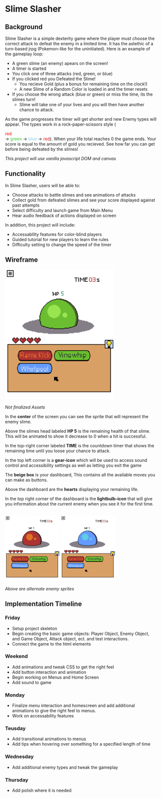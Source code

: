 # Slime Slasher
## Background

Slime Slasher is a simple dexterity game where the player must choose the correct attack to defeat the enemy in a limited time. It has the astethic of a turn-based jrpg (Pokemon-like for the uninitiated). Here is an example of the gameplay loop: 
- A  green slime (an enemy) apears on the screen!
- A timer is started
- You click one of three attacks (red, green, or blue)
- If you clicked red you Defeated the Slime! 
  - You recieve Gold (plus a bonus for remaining time on the clock!)
  - A new Slime of a Random Color is loaded in and the timer resets
- If you choose the wrong attack (blue or green) or miss the time, its the slimes turn!
  - Slime will take one of your lives and you will then have another chance to attack.

As the game progresses the timer will get shorter and new Enemy types will appear. The types work in a rock-paper-scissors style (<div style="color:red">red</div>  → 
<span style="color:limegreen">green</span>  → 
<span style="color:skyblue">blue</span>  → 
<span style="color:red">red</span>). When your life total reaches 0 the game ends. Your score is equal to the amount of gold you recieved. See how far you can get before being defeated by the slimes!

*This project will use vanilla javascript DOM and canvas*


## Functionality

In Slime Slasher, users will be able to:

* Choose attacks to battle slimes and see animations of attacks
* Collect gold from defeated slimes and see your score displayed against past attempts
* Select difficulty and launch game from Main Menu
* Hear audio feedback of actions displayed on screen

In addition, this project will include:

* Accessablilty features for color-blind players
* Guided tutorial for new players to learn the rules
* Difficulty setting to change the speed of the timer

## Wireframe

<img src='SampleGreen.png' width= 360>
<br>

*Not finalized Assets*

In the **center** of the screen you can see the sprite that will represent the enemy slime. 

Above the slimes head labeled **HP 5** is the remaining health of that slime. This will be animated to show it decrease to 0  when a hit is successful. 

In the top-right corner labeled **TIME** is the countdown timer that shows the remaining time until you loose your chance to attack. 

In the top left corner is a **gear-icon** which will be used to access sound control and accessibility settings as well as letting you exit the game

The **beige box** is your dashboard, This contains all the available moves you can make as buttons.

Above the dashboard are the **hearts** displaying your remaining life.

In the top right corner of the dashboard is the **lightbulb-icon** that will give you information about the current enemy when you see it for the first time.

<br>
<img src='SampleRed.png' width= 180>
<img src='SampleBlue.png' width= 180>

*Above are alternate enemy sprites*


## Implementation Timeline
### Friday 
  - Setup project skeleton
  - Begin creating the basic game objects: Player Object, Enemy Object, and Game Object, Attack object, ect. and test interactions.
  - Connect the game to the html elements
### Weekend
  - Add animations and tweak CSS to get the right feel
  - Add button interaction and animation
  - Begin working on Menus and Home Screen
  - Add sound to game
### Monday
  - Finalize menu interaction and homescreen and add additional animations to give the right feel to menus. 
  - Work on accessability features
### Teusday
  - Add transitional animations to menus
  - Add tips when hovering over something for a specified length of time
### Wednesday
  - Add additional enemy types and tweak the gameplay
### Thursday
  - Add polish where it is needed

 <!-- ### Checklist
 - [ ] Task 1
 - [ ] Task 2
 - [ ] Task 3 -->